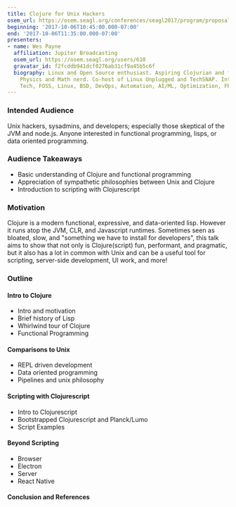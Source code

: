 ```yaml
---
title: Clojure for Unix Hackers
osem_url: https://osem.seagl.org/conferences/seagl2017/program/proposals/392
beginning: '2017-10-06T10:45:00.000-07:00'
end: '2017-10-06T11:35:00.000-07:00'
presenters:
- name: Wes Payne
  affiliation: Jupiter Broadcasting
  osem_url: https://osem.seagl.org/users/610
  gravatar_id: f2fcddb941dcf0276ab31cf9a45b5c6f
  biography: Linux and Open Source enthusiast. Aspiring Clojurian and functional programmer.
    Physics and Math nerd. Co-host of Linux Unplugged and TechSNAP. Interested in
    Tech, FOSS, Linux, BSD, DevOps, Automation, AI/ML, Optimization, FP, CLI, Podcasts.
---
```


### Intended Audience
Unix hackers, sysadmins, and developers; especially those skeptical of the JVM and node.js. Anyone interested in functional programming, lisps, or data oriented programming.

### Audience Takeaways
- Basic understanding of Clojure and functional programming
- Appreciation of sympathetic philosophies between Unix and Clojure
- Introduction to scripting with Clojurescript

### Motivation
Clojure is a modern functional, expressive, and data-oriented lisp. However it runs atop the JVM, CLR, and Javascript runtimes. Sometimes seen as bloated, slow, and "something we have to install for developers", this talk aims to show that not only is Clojure(script) fun, performant, and pragmatic, but it also has a lot in common with Unix and can be a useful tool for scripting, server-side development, UI work, and more!

### Outline
#### Intro to Clojure
- Intro and motivation
- Brief history of Lisp
- Whirlwind tour of Clojure
- Functional Programming

#### Comparisons to Unix
- REPL driven development
- Data oriented programming
- Pipelines and unix philosophy

#### Scripting with Clojurescript
- Intro to Clojurescript
- Bootstrapped Clojurescript and Planck/Lumo
- Script Examples

#### Beyond Scripting
- Browser
- Electron
- Server
- React Native

#### Conclusion and References
